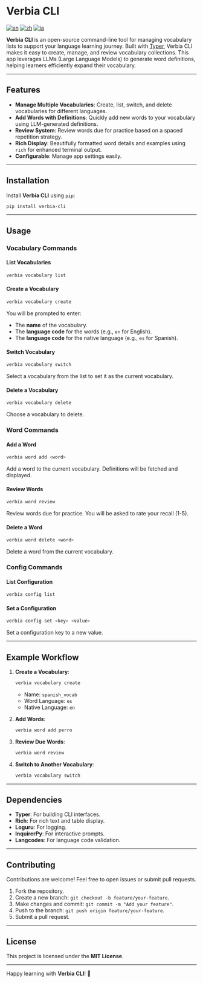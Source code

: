 # Verbia CLI

[![en](https://img.shields.io/badge/lang-en-red.svg)](https://github.com/Sukitly/verbia/blob/main/README.md)
[![zh](https://img.shields.io/badge/lang-zh-green.svg)](https://github.com/Sukitly/verbia/blob/main/README.zh.md)
[![ja](https://img.shields.io/badge/lang-ja-yellow.svg)](https://github.com/Sukitly/verbia/blob/main/README.ja.md)

**Verbia CLI** is an open-source command-line tool for managing vocabulary lists to support your language learning
journey. Built with [Typer](https://typer.tiangolo.com/), Verbia CLI makes it easy to create, manage, and review
vocabulary collections. This app leverages LLMs (Large Language Models) to generate word definitions, helping learners
efficiently expand their vocabulary.

---

## Features

- **Manage Multiple Vocabularies**: Create, list, switch, and delete vocabularies for different languages.
- **Add Words with Definitions**: Quickly add new words to your vocabulary using LLM-generated definitions.
- **Review System**: Review words due for practice based on a spaced repetition strategy.
- **Rich Display**: Beautifully formatted word details and examples using `rich` for enhanced terminal output.
- **Configurable**: Manage app settings easily.

---

## Installation

Install **Verbia CLI** using `pip`:

```bash
pip install verbia-cli
````

---

## Usage

### Vocabulary Commands

#### List Vocabularies

```bash
verbia vocabulary list
```

#### Create a Vocabulary

```bash
verbia vocabulary create
```

You will be prompted to enter:

- The **name** of the vocabulary.
- The **language code** for the words (e.g., `en` for English).
- The **language code** for the native language (e.g., `es` for Spanish).

#### Switch Vocabulary

```bash
verbia vocabulary switch
```

Select a vocabulary from the list to set it as the current vocabulary.

#### Delete a Vocabulary

```bash
verbia vocabulary delete
```

Choose a vocabulary to delete.

### Word Commands

#### Add a Word

```bash
verbia word add <word>
```

Add a word to the current vocabulary. Definitions will be fetched and displayed.

#### Review Words

```bash
verbia word review
```

Review words due for practice. You will be asked to rate your recall (1-5).

#### Delete a Word

```bash
verbia word delete <word>
```

Delete a word from the current vocabulary.

### Config Commands

#### List Configuration

```bash
verbia config list
```

#### Set a Configuration

```bash
verbia config set <key> <value>
```

Set a configuration key to a new value.

---

## Example Workflow

1. **Create a Vocabulary**:
   ```bash
   verbia vocabulary create
   ```
    - Name: `spanish_vocab`
    - Word Language: `es`
    - Native Language: `en`

2. **Add Words**:
   ```bash
   verbia word add perro
   ```

3. **Review Due Words**:
   ```bash
   verbia word review
   ```

4. **Switch to Another Vocabulary**:
   ```bash
   verbia vocabulary switch
   ```

---

## Dependencies

- **Typer**: For building CLI interfaces.
- **Rich**: For rich text and table display.
- **Loguru**: For logging.
- **InquirerPy**: For interactive prompts.
- **Langcodes**: For language code validation.

---

## Contributing

Contributions are welcome! Feel free to open issues or submit pull requests.

1. Fork the repository.
2. Create a new branch: `git checkout -b feature/your-feature`.
3. Make changes and commit: `git commit -m "Add your feature"`.
4. Push to the branch: `git push origin feature/your-feature`.
5. Submit a pull request.

---

## License

This project is licensed under the **MIT License**.

---

Happy learning with **Verbia CLI**! 🚀
